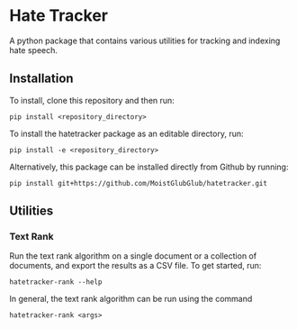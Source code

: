 # Hate Tracker

A python package that contains various utilities for tracking and indexing hate speech.

## Installation

To install, clone this repository and then run:

```
pip install <repository_directory>
```

To install the hatetracker package as an editable directory, run:

```
pip install -e <repository_directory>
```

Alternatively, this package can be installed directly from Github by running:

```
pip install git+https://github.com/MoistGlubGlub/hatetracker.git
```

## Utilities

### Text Rank

Run the text rank algorithm on a single document or a collection of documents, and export the results as a CSV file.
To get started, run:

```
hatetracker-rank --help
```

In general, the text rank algorithm can be run using the command


```
hatetracker-rank <args>
```
